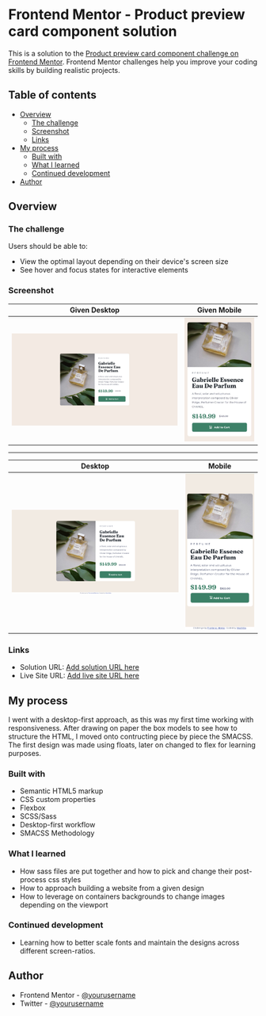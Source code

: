 # Frontend Mentor - Product preview card component solution

This is a solution to the [Product preview card component challenge on Frontend Mentor](https://www.frontendmentor.io/challenges/product-preview-card-component-GO7UmttRfa). Frontend Mentor challenges help you improve your coding skills by building realistic projects. 

## Table of contents

- [Overview](#overview)
  - [The challenge](#the-challenge)
  - [Screenshot](#screenshot)
  - [Links](#links)
- [My process](#my-process)
  - [Built with](#built-with)
  - [What I learned](#what-i-learned)
  - [Continued development](#continued-development)
- [Author](#author)

## Overview

### The challenge

Users should be able to:

- View the optimal layout depending on their device's screen size
- See hover and focus states for interactive elements

### Screenshot
| Given Desktop | Given Mobile |
| :--------: | :--------:  |
| ![](./screenshots/desktop-design.jpg)| ![](./screenshots/mobile-design.jpg) |

------

| Desktop | Mobile |
| :--------: | :--------:  |
| ![](./screenshots/Desktop%20view.png)| ![](./screenshots/Mobile%20view.png) |

### Links

- Solution URL: [Add solution URL here](https://www.frontendmentor.io/solutions/responsive-product-preview-card-with-sass-smacss-and-flexbox-bnVQ-y8aSZ)
- Live Site URL: [Add live site URL here](https://mochitto.github.io/Frontend-Master-Product-preview-card/)

## My process
I went with a desktop-first approach, as this was my first time working with responsiveness.
After drawing on paper the box models to see how to structure the HTML, I moved onto contructing piece by piece the SMACSS.
The first design was made using floats, later on changed to flex for learning purposes.

### Built with

- Semantic HTML5 markup
- CSS custom properties
- Flexbox
- SCSS/Sass
- Desktop-first workflow
- SMACSS Methodology

### What I learned

- How sass files are put together and how to pick and change their post-process css styles
- How to approach building a website from a given design
- How to leverage on containers backgrounds to change images depending on the viewport 

### Continued development

- Learning how to better scale fonts and maintain the designs across different screen-ratios.

## Author

- Frontend Mentor - [@yourusername](https://www.frontendmentor.io/profile/Mochitto)
- Twitter - [@yourusername](https://twitter.com/mochideveloper)